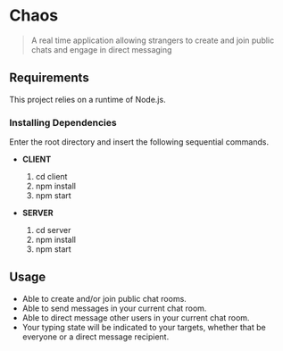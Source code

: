 # Chaos

> A real time application allowing strangers to create and join public chats and engage in direct messaging


## Requirements

This project relies on a runtime of Node.js.

### Installing Dependencies

Enter the root directory and insert the following sequential commands.

* **CLIENT**
  1. cd client
  2. npm install
  3. npm start

* **SERVER**
  1. cd server
  2. npm install
  3. npm start


## Usage

* Able to create and/or join public chat rooms.
* Able to send messages in your current chat room.
* Able to direct message other users in your current chat room.
* Your typing state will be indicated to your targets, whether that be everyone or a direct message recipient.